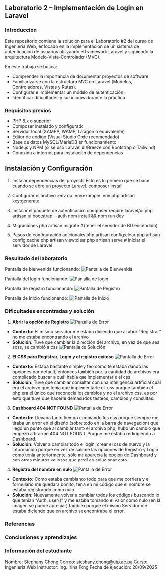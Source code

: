 ## Laboratorio 2 – Implementación de Login en Laravel  

### Introducción
Este repositorio contiene la solución para el Laboratorio #2 del curso de Ingeniería Web, enfocado en la implementación de un sistema de autenticación de usuarios utilizando el framework Laravel y siguiendo la arquitectura Modelo-Vista-Controlador (MVC).

En este trabajo se busca:  
- Comprender la importancia de documentar proyectos de software.  
- Familiarizarse con la estructura MVC en Laravel (Modelos, Controladores, Vistas y Rutas).  
- Configurar e implementar un módulo de autenticación.  
- Identificar dificultades y soluciones durante la práctica.

### Requisitos previos

- PHP 8.x o superior  
- Composer instalado y configurado  
- Servidor local (XAMPP, WAMP, Laragon o equivalente)  
- Editor de código (Visual Studio Code recomendado)  
- Base de datos MySQL/MariaDB en funcionamiento  
- Node.js y NPM (si se usó Laravel UI/Breeze con Bootstrap o Tailwind)  
- Conexión a internet para instalación de dependencias 

## Instalación y Configuración

1. Instalar dependencias del proyecto
Esto es lo primero que se hace cuando se abre un proyecto Laravel.
    composer install
   
2. Configurar el archivo .env
    cp .env.example .env
    php artisan key:generate

3. Instalar el paquete de autenticación
    composer require laravel/ui
    php artisan ui bootstrap --auth
    npm install && npm run dev

4. Migraciones
    php artisan migrate # (tener el servidor de BD encendido)

5. Pasos de configuración adicionales
php artisan config:clear
php artisan config:cache
php artisan view:clear
php artisan serve     # iniciar el servidor de Laravel

### Resultado del laboratorio
Pantalla de bienvenida funcionando: 
![Pantalla de Bienvenida](Imagenes/Bienvenida.png)

Pantalla del login funcionando: 
![Pantalla de login](Imagenes/Login.png)

Pantalla de registro funcionando: 
![Pantalla de Registro](Imagenes/Registro.png)

Pantalla de inicio funcionando: 
![Pantalla de Inicio](Imagenes/Inicio.png)

### Dificultades encontradas y solución

1. **Abrir la opción de Registro**
![Pantalla de Error](Dificultades/Error1.png)
- **Contexto:** El mismo servidor me estaba diciendo que al abrir “Registrar” no me estaba encontrando el archivo
- **Solución:** Tuve que cambiar la dirección del archivo, en vez de que sea scss, se cambió a css
![Pantalla de Solución](Dificultades/Solucion1.png)

2. **El CSS para Registrar, Login y el registro exitoso**
![Pantalla de Error](Dificultades/Error2.png)
- **Contexto:** Estaba bastante simple y feo cómo te estaba dando las opciones por default, entonces también por la cantidad de archivos era complicado buscar a cuál había que implementarle el css
- **Solución:** Tuve que cambiar consultar con una inteligencia artificial cuál era el archivo que tenía que implementarle el .css porque también el php era el único que reconocía los cambios y no el archivo css, es por esto que tuve que hacerle demasiados testeos, cambios y consultas.

3. **Dashboard 404 NOT FOUND**
![Pantalla de Error](Dificultades/Error3.png)
- **Contexto:** Llevaba tanto tiempo cambiando los css porque siempre me tiraba un error en el diseño (sobre todo en la barra de navegación) que llegó un punto que al cambiar tanto el archivo php, hubo un cambio que empezó a tirarme 404 NOT FOUND. Porque me estaba redirigiendo a Dashboard.
- **Solución:**  Volver a cambiar todo el login, crear el css de nuevo y la información porque en vez de salirme las opciones de Registro y Login como tenía anteriormente, sólo me aparecía la opción de Dashboard y son otros minutos valiosos que perdí en solucionar esto.

4. **Registro del nombre en nulo**
![Pantalla de Error](Dificultades/Error4.png)
- **Contexto:** Como estaba cambiando todo para que me corriera y el formulario me quedara bonito, tenía en mi código que el nombre se estaba registrando como nulo.
- **Solución:**  Nuevamente volver a cambiar todos los códigos buscando lo que tenían “Auth: user()” y me estaba tomando el valor como nulo (en la imagen se puede apreciar) también porque el mismo Servidor me estaba diciendo que en archivo se encontraba el error.

### Referencias

### Conclusiones y aprendizajes

### Información del estudiante
Nombre: Stephany Chong
Correo: stephany.chong@utp.ac.pa
Curso: Ingeniería Web
Instructor: Ing. Irina Fong
Fecha de ejecución: 28/09/2025

